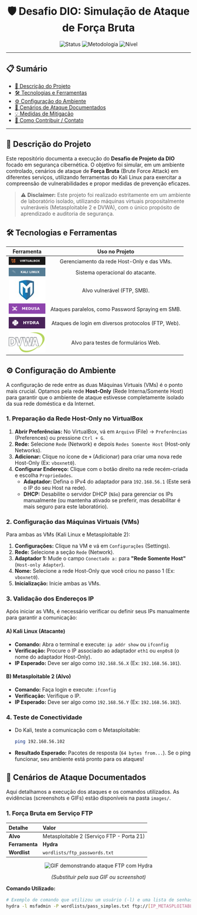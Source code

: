 <div align="center">
  
# 🛡️ Desafio DIO: Simulação de Ataque de Força Bruta

![Status](https://img.shields.io/badge/Status-Concluído-success)
![Metodologia](https://img.shields.io/badge/Metodologia-Ethical%20Hacking-blue)
![Nível](https://img.shields.io/badge/Nível-Iniciante%20/%20Intermediário-yellow)

</div>

---

## 📋 Sumário
* [🎯 Descrição do Projeto](#-descrição-do-projeto)
* [🛠️ Tecnologias e Ferramentas](#%EF%B8%8F-tecnologias-e-ferramentas)
* [⚙️ Configuração do Ambiente](#%E2%9A%99%EF%B8%8F-configuração-do-ambiente)
* [🚀 Cenários de Ataque Documentados](#-cenários-de-ataque-documentados)
* [💡 Medidas de Mitigação](#-medidas-de-mitigação)
* [🔗 Como Contribuir / Contato](#-como-contribuir--contato)

---

## 🎯 Descrição do Projeto

Este repositório documenta a execução do **Desafio de Projeto da DIO** focado em segurança cibernética. O objetivo foi simular, em um ambiente controlado, cenários de ataque de **Força Bruta** (Brute Force Attack) em diferentes serviços, utilizando ferramentas do Kali Linux para exercitar a compreensão de vulnerabilidades e propor medidas de prevenção eficazes.

> ⚠️ **Disclaimer:** Este projeto foi realizado estritamente em um ambiente de laboratório isolado, utilizando máquinas virtuais propositalmente vulneráveis (Metasploitable 2 e DVWA), com o único propósito de aprendizado e auditoria de segurança.

## 🛠️ Tecnologias e Ferramentas

| Ferramenta | Uso no Projeto |
| :---: | :---: |
| <img src="images/vb.svg" alt="Logo VirtualBox" width="100"/><br/> | Gerenciamento da rede Host-Only e das VMs.
| <img src="images/kali.svg" alt="Logo Kali Linux" width="100"/><br/> | Sistema operacional do atacante.
| <img src="images/metasploitable.png" alt="Logo Metasploitable" width="100"/><br/> | Alvo vulnerável (FTP, SMB).
| <img src="images/medusa.svg" alt="Logo Medusa" width="100"/><br/> | Ataques paralelos, como Password Spraying em SMB.
| <img src="images/hydra.svg" alt="Logo Hydra" width="100"/><br/> | Ataques de login em diversos protocolos (FTP, Web).
| <img src="images/dvwa.png" alt="Logo DVWA" width="100"/><br/> | Alvo para testes de formulários Web.

## ⚙️ Configuração do Ambiente

A configuração de rede entre as duas Máquinas Virtuais (VMs) é o ponto mais crucial. Optamos pela rede **Host-Only** (Rede Interna/Somente Host) para garantir que o ambiente de ataque estivesse completamente isolado da sua rede doméstica e da Internet.

### 1. Preparação da Rede Host-Only no VirtualBox

1.  **Abrir Preferências:** No VirtualBox, vá em `Arquivo` (File) -> `Preferências` (Preferences) ou pressione `Ctrl + G`.
2.  **Rede:** Selecione `Rede` (Network) e depois `Redes Somente Host` (Host-only Networks).
3.  **Adicionar:** Clique no ícone de **`+`** (Adicionar) para criar uma nova rede Host-Only (Ex: `vboxnet0`).
4.  **Configurar Endereço:** Clique com o botão direito na rede recém-criada e escolha `Propriedades`.
    * **Adaptador:** Defina o IPv4 do adaptador para `192.168.56.1` (Este será o IP do seu Host na rede).
    * **DHCP:** Desabilite o servidor DHCP (`Não`) para gerenciar os IPs manualmente (ou mantenha ativado se preferir, mas desabilitar é mais seguro para este laboratório).

### 2. Configuração das Máquinas Virtuais (VMs)

Para ambas as VMs (Kali Linux e Metasploitable 2):

1.  **Configurações:** Clique na VM e vá em `Configurações` (Settings).
2.  **Rede:** Selecione a seção `Rede` (Network).
3.  **Adaptador 1:** Mude o campo `Conectado a:` para **"Rede Somente Host"** (`Host-only Adapter`).
4.  **Nome:** Selecione a rede Host-Only que você criou no passo 1 (Ex: `vboxnet0`).
5.  **Inicialização:** Inicie ambas as VMs.

### 3. Validação dos Endereços IP

Após iniciar as VMs, é necessário verificar ou definir seus IPs manualmente para garantir a comunicação:

#### A) Kali Linux (Atacante)
* **Comando:** Abra o terminal e execute: `ip addr show` ou `ifconfig`
* **Verificação:** Procure o IP associado ao adaptador `eth1` ou `enp0s8` (o nome do adaptador Host-Only).
* **IP Esperado:** Deve ser algo como `192.168.56.X` (Ex: `192.168.56.101`).

#### B) Metasploitable 2 (Alvo)
* **Comando:** Faça login e execute: `ifconfig`
* **Verificação:** Verifique o IP.
* **IP Esperado:** Deve ser algo como `192.168.56.Y` (Ex: `192.168.56.102`).

### 4. Teste de Conectividade
* Do Kali, teste a comunicação com o Metasploitable:
    ```bash
    ping 192.168.56.102 
    ```
* **Resultado Esperado:** Pacotes de resposta (`64 bytes from...`). Se o ping funcionar, seu ambiente está pronto para os ataques!

## 🚀 Cenários de Ataque Documentados

Aqui detalhamos a execução dos ataques e os comandos utilizados. As evidências (screenshots e GIFs) estão disponíveis na pasta `images/`.

### 1. Força Bruta em Serviço FTP

| Detalhe | Valor |
| :--- | :--- |
| **Alvo** | Metasploitable 2 (Serviço FTP - Porta 21) |
| **Ferramenta** | **Hydra** |
| **Wordlist** | `wordlists/ftp_passwords.txt` |

<div align="center">
    <img src="images/ftp_attack_gif.gif" alt="GIF demonstrando ataque FTP com Hydra" width="600"/>
    <p><i>(Substituir pela sua GIF ou screenshot)</i></p>
</div>

**Comando Utilizado:**

```bash
# Exemplo de comando que utilizou um usuário (-l) e uma lista de senhas (-P)
hydra -l msfadmin -P wordlists/pass_simples.txt ftp://[IP_METASPLOITABLE] -V
